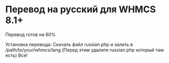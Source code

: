 # Перевод на русский для WHMCS 8.1+
Перевод готов на 60%

Установка перевода:
Скачать файл russian.php и залить в /path/to/your/whmcs/lang (Перед этим удалите russian.php который там есть)
Все!
